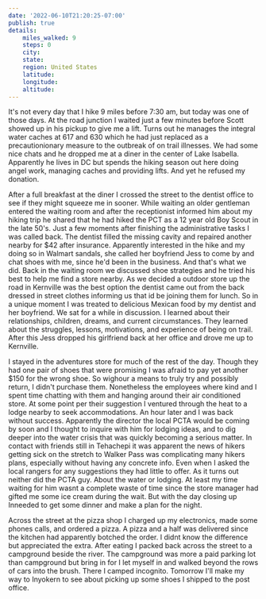 ```yaml
---
date: '2022-06-10T21:20:25-07:00'
publish: true
details:
    miles_walked: 9
    steps: 0
    city:
    state:
    region: United States
    latitude:
    longitude:
    altitude:
---
```

It's not every day that I hike 9 miles before 7:30 am, but today was one of those days. At the road junction I waited just a few minutes before Scott showed up in his pickup to give me a lift. Turns out he manages the integral water caches at 617 and 630 which he had just replaced as a precautionionary measure to the outbreak of on trail illnesses. We had some nice chats and he dropped me at a diner in the center of Lake Isabella. Apparently he lives in DC but spends the hiking season out here doing angel work, managing caches and providing lifts. And yet he refused my donation.

After a full breakfast at the diner I crossed the street to the dentist office to see if they might squeeze me in sooner. While waiting an older gentleman entered the waiting room and after the receptionist informed him about my hiking trip he shared that he had hiked the PCT as a 12 year old Boy Scout in the late 50's. Just a few moments after finishing the administrative tasks I was called back. The dentist filled the missing cavity and repaired another nearby for $42 after insurance. Apparently interested in the hike and my doing so in Walmart sandals, she called her boyfriend Jess to come by and chat shoes with me, since he'd been in the business. And that's what we did. Back in the waiting room we discussed shoe strategies and he tried his best to help me find a store nearby. As we decided a outdoor store up the road in Kernville was the best option the dentist came out from the back dressed in street clothes informing us that id be joining them for lunch. So in a unique moment I was treated to delicious Mexican food by my dentist and her boyfriend. We sat for a while in discussion. I learned about their relationships, children, dreams, and current circumstances. They learned about the struggles, lessons, motivations, and experience of being on trail. After this Jess dropped his girlfriend back at her office and drove me up to Kernville.

I stayed in the adventures store for much of the rest of the day. Though they had one pair of shoes that were promising I was afraid to pay yet another $150 for the wrong shoe. So wighour a means to truly try and possibly return, I didn't purchase them. Nonetheless the employees where kind and I spent time chatting with them and hanging around their air conditioned store. At some point per their suggestion I ventured through the heat to a lodge nearby to seek accommodations. An hour later and I was back without success. Apparently the director the local PCTA would be coming by soon and I thought to inquire with him for lodging ideas, and to dig deeper into the water crisis that was quickly becoming a serious matter. In contact with friends still in Tehachepi it was apparent the news of hikers getting sick on the stretch to Walker Pass was complicating many hikers plans, especially without having any concrete info. Even when I asked the local rangers for any suggestions they had little to offer. As it turns out neither did the PCTA guy. About the water or lodging. At least my time waiting for him wasnt a complete waste of time since the store manager had gifted me some ice cream during the wait. But with the day closing up Inneeded to get some dinner and make a plan for the night. 

Across the street at the pizza shop I charged up my electronics, made some phones calls, and ordered a pizza. A pizza and a half was delivered since the kitchen had apparently botched the order. I didnt know the difference but appreciated the extra. After eating I packed back across the street to a campground beside the river. The campground was more a paid parking lot than campground but bring in for I let myself in and walked beyond the rows of cars into the brush. There I camped incognito. Tomorrow I'll make my way to Inyokern to see about picking up some shoes I shipped to the post office.